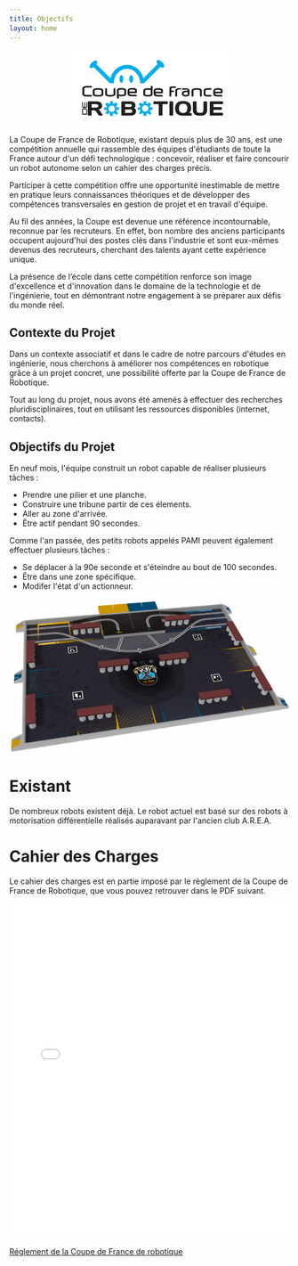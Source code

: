 ```yaml
---
title: Objectifs
layout: home
---
```


<div>
	<img src="./Docs/images/coupe_de_robotique_color.webp" alt="Logo de la coupe de france de robotique" style="display: block; margin-left: auto; margin-right: auto;">
</div>

La Coupe de France de Robotique, existant depuis plus de 30 ans, est une compétition annuelle qui rassemble des équipes d'étudiants de toute la France autour d'un défi technologique : concevoir, réaliser et faire concourir un robot autonome selon un cahier des charges précis.

Participer à cette compétition offre une opportunité inestimable de mettre en pratique leurs connaissances théoriques et de développer des compétences transversales en gestion de projet et en travail d'équipe.

Au fil des années, la Coupe est devenue une référence incontournable, reconnue par les recruteurs. En effet, bon nombre des anciens participants occupent aujourd'hui des postes clés dans l'industrie et sont eux-mêmes devenus des recruteurs, cherchant des talents ayant cette expérience unique.

La présence de l’école dans cette compétition renforce son image d'excellence et d'innovation dans le domaine de la technologie et de l'ingénierie, tout en démontrant notre engagement à se préparer aux défis du monde réel.

## Contexte du Projet

Dans un contexte associatif et dans le cadre de notre parcours d'études en ingénierie, nous cherchons à améliorer nos compétences en robotique grâce à un projet concret, une possibilité offerte par la Coupe de France de Robotique. 

Tout au long du projet, nous avons été amenés à effectuer des recherches pluridisciplinaires, tout en utilisant les ressources disponibles (internet, contacts).

## Objectifs du Projet

En neuf mois, l'équipe construit un robot capable de réaliser plusieurs tâches :

- Prendre une pilier et une planche.
- Construire une tribune partir de ces élements.
- Aller au zone d'arrivée.
- Être actif pendant 90 secondes.

Comme l'an passée, des petits robots appelés PAMI peuvent également effectuer plusieurs tâches :

- Se déplacer à la 90e seconde et s'éteindre au bout de 100 secondes.
- Être dans une zone spécifique.
- Modifer l'état d'un actionneur.


![Table de match](./Docs/images/table2025.png)

# Existant

De nombreux robots existent déjà. Le robot actuel est basé sur des robots à motorisation différentielle réalisés auparavant par l'ancien club A.R.E.A.

# Cahier des Charges

Le cahier des charges est en partie imposé par le règlement de la Coupe de France de Robotique, que vous pouvez retrouver dans le PDF suivant.

<embed src="./Docs/Annexes/Eurobot2025_Rules.pdf" type="application/pdf" width="100%" height="600px"/>

[Réglement de la Coupe de France de robotique](https://www.eurobot.org/wp-content/uploads/2024/10/Eurobot2025_Rules.pdf)